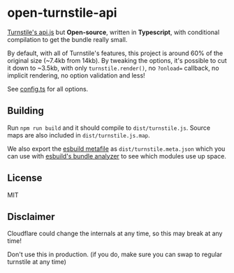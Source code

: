
# open-turnstile-api

[Turnstile's api.js](https://challenges.cloudflare.com/turnstile/v0/api.js) but
**Open-source**, written in **Typescript**, with conditional compilation to
get the bundle really small.

By default, with all of Turnstile's features, this project is around 60% of the
original size (~7.4kb from 14kb). By tweaking the options, it's possible to 
cut it down to ~3.5kb, with only `turnstile.render()`, no `?onload=` callback,
no implicit rendering, no option validation and less!

See [config.ts](config.ts) for all options.

## Building

Run `npm run build` and it should compile to `dist/turnstile.js`.
Source maps are also included in `dist/turnstile.js.map`.

We also export the [esbuild metafile](https://esbuild.github.io/api/#analyze)
as `dist/turnstile.meta.json` which you can use with 
[esbuild's bundle analyzer](https://esbuild.github.io/analyze/) to see which
modules use up space.

## License

MIT

## Disclaimer

Cloudflare could change the internals at any time, so this may break at any time!

Don't use this in production. (if you do, make sure you can swap to regular
turnstile at any time)
